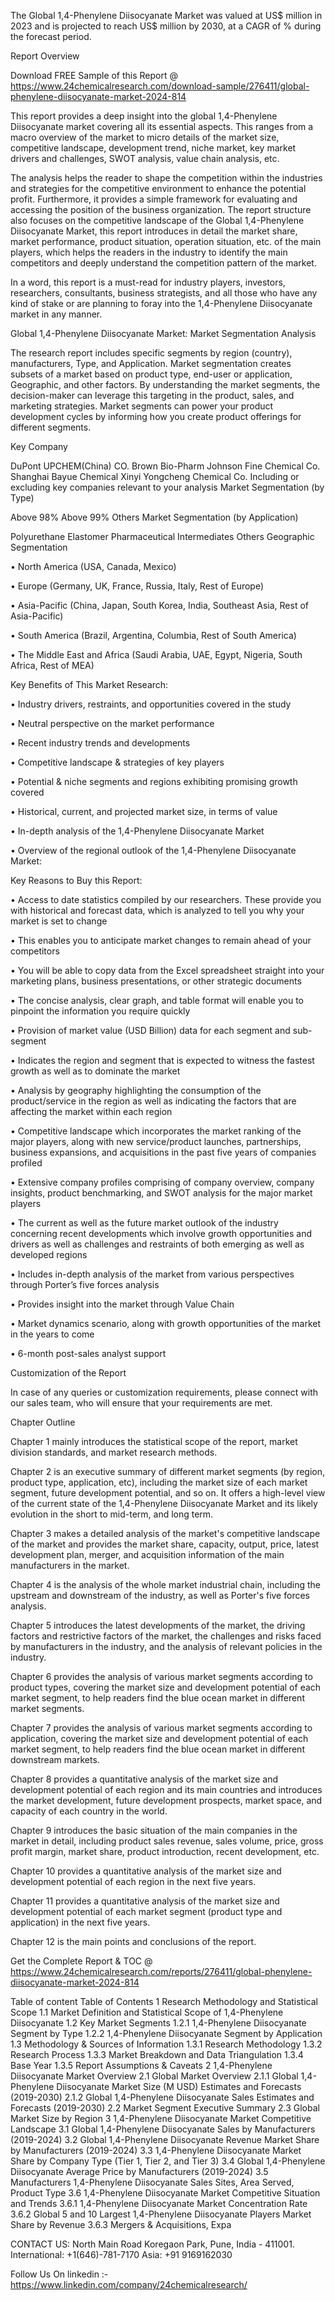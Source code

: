 The Global 1,4-Phenylene Diisocyanate Market was valued at US$ million in 2023 and is projected to reach US$ million by 2030, at a CAGR of % during the forecast period.

Report Overview

Download FREE Sample of this Report @ https://www.24chemicalresearch.com/download-sample/276411/global-phenylene-diisocyanate-market-2024-814

This report provides a deep insight into the global 1,4-Phenylene Diisocyanate market covering all its essential aspects. This ranges from a macro overview of the market to micro details of the market size, competitive landscape, development trend, niche market, key market drivers and challenges, SWOT analysis, value chain analysis, etc.

The analysis helps the reader to shape the competition within the industries and strategies for the competitive environment to enhance the potential profit. Furthermore, it provides a simple framework for evaluating and accessing the position of the business organization. The report structure also focuses on the competitive landscape of the Global 1,4-Phenylene Diisocyanate Market, this report introduces in detail the market share, market performance, product situation, operation situation, etc. of the main players, which helps the readers in the industry to identify the main competitors and deeply understand the competition pattern of the market.

In a word, this report is a must-read for industry players, investors, researchers, consultants, business strategists, and all those who have any kind of stake or are planning to foray into the 1,4-Phenylene Diisocyanate market in any manner.

Global 1,4-Phenylene Diisocyanate Market: Market Segmentation Analysis

The research report includes specific segments by region (country), manufacturers, Type, and Application. Market segmentation creates subsets of a market based on product type, end-user or application, Geographic, and other factors. By understanding the market segments, the decision-maker can leverage this targeting in the product, sales, and marketing strategies. Market segments can power your product development cycles by informing how you create product offerings for different segments.

Key Company

DuPont
UPCHEM(China) CO.
Brown Bio-Pharm
Johnson Fine Chemical Co.
Shanghai Bayue Chemical
Xinyi Yongcheng Chemical Co.
Including or excluding key companies relevant to your analysis
Market Segmentation (by Type)

Above 98%
Above 99%
Others
Market Segmentation (by Application)

Polyurethane Elastomer
Pharmaceutical Intermediates
Others
Geographic Segmentation

• North America (USA, Canada, Mexico)

• Europe (Germany, UK, France, Russia, Italy, Rest of Europe)

• Asia-Pacific (China, Japan, South Korea, India, Southeast Asia, Rest of Asia-Pacific)

• South America (Brazil, Argentina, Columbia, Rest of South America)

• The Middle East and Africa (Saudi Arabia, UAE, Egypt, Nigeria, South Africa, Rest of MEA)

Key Benefits of This Market Research:

• Industry drivers, restraints, and opportunities covered in the study

• Neutral perspective on the market performance

• Recent industry trends and developments

• Competitive landscape & strategies of key players

• Potential & niche segments and regions exhibiting promising growth covered

• Historical, current, and projected market size, in terms of value

• In-depth analysis of the 1,4-Phenylene Diisocyanate Market

• Overview of the regional outlook of the 1,4-Phenylene Diisocyanate Market:

Key Reasons to Buy this Report:

• Access to date statistics compiled by our researchers. These provide you with historical and forecast data, which is analyzed to tell you why your market is set to change

• This enables you to anticipate market changes to remain ahead of your competitors

• You will be able to copy data from the Excel spreadsheet straight into your marketing plans, business presentations, or other strategic documents

• The concise analysis, clear graph, and table format will enable you to pinpoint the information you require quickly

• Provision of market value (USD Billion) data for each segment and sub-segment

• Indicates the region and segment that is expected to witness the fastest growth as well as to dominate the market

• Analysis by geography highlighting the consumption of the product/service in the region as well as indicating the factors that are affecting the market within each region

• Competitive landscape which incorporates the market ranking of the major players, along with new service/product launches, partnerships, business expansions, and acquisitions in the past five years of companies profiled

• Extensive company profiles comprising of company overview, company insights, product benchmarking, and SWOT analysis for the major market players

• The current as well as the future market outlook of the industry concerning recent developments which involve growth opportunities and drivers as well as challenges and restraints of both emerging as well as developed regions

• Includes in-depth analysis of the market from various perspectives through Porter’s five forces analysis

• Provides insight into the market through Value Chain

• Market dynamics scenario, along with growth opportunities of the market in the years to come

• 6-month post-sales analyst support

Customization of the Report

In case of any queries or customization requirements, please connect with our sales team, who will ensure that your requirements are met.

Chapter Outline

Chapter 1 mainly introduces the statistical scope of the report, market division standards, and market research methods.

Chapter 2 is an executive summary of different market segments (by region, product type, application, etc), including the market size of each market segment, future development potential, and so on. It offers a high-level view of the current state of the 1,4-Phenylene Diisocyanate Market and its likely evolution in the short to mid-term, and long term.

Chapter 3 makes a detailed analysis of the market's competitive landscape of the market and provides the market share, capacity, output, price, latest development plan, merger, and acquisition information of the main manufacturers in the market.

Chapter 4 is the analysis of the whole market industrial chain, including the upstream and downstream of the industry, as well as Porter's five forces analysis.

Chapter 5 introduces the latest developments of the market, the driving factors and restrictive factors of the market, the challenges and risks faced by manufacturers in the industry, and the analysis of relevant policies in the industry.

Chapter 6 provides the analysis of various market segments according to product types, covering the market size and development potential of each market segment, to help readers find the blue ocean market in different market segments.

Chapter 7 provides the analysis of various market segments according to application, covering the market size and development potential of each market segment, to help readers find the blue ocean market in different downstream markets.

Chapter 8 provides a quantitative analysis of the market size and development potential of each region and its main countries and introduces the market development, future development prospects, market space, and capacity of each country in the world.

Chapter 9 introduces the basic situation of the main companies in the market in detail, including product sales revenue, sales volume, price, gross profit margin, market share, product introduction, recent development, etc.

Chapter 10 provides a quantitative analysis of the market size and development potential of each region in the next five years.

Chapter 11 provides a quantitative analysis of the market size and development potential of each market segment (product type and application) in the next five years.

Chapter 12 is the main points and conclusions of the report.

Get the Complete Report & TOC @ https://www.24chemicalresearch.com/reports/276411/global-phenylene-diisocyanate-market-2024-814

Table of content
Table of Contents
1 Research Methodology and Statistical Scope
1.1 Market Definition and Statistical Scope of 1,4-Phenylene Diisocyanate
1.2 Key Market Segments
1.2.1 1,4-Phenylene Diisocyanate Segment by Type
1.2.2 1,4-Phenylene Diisocyanate Segment by Application
1.3 Methodology & Sources of Information
1.3.1 Research Methodology
1.3.2 Research Process
1.3.3 Market Breakdown and Data Triangulation
1.3.4 Base Year
1.3.5 Report Assumptions & Caveats
2 1,4-Phenylene Diisocyanate Market Overview
2.1 Global Market Overview
2.1.1 Global 1,4-Phenylene Diisocyanate Market Size (M USD) Estimates and Forecasts (2019-2030)
2.1.2 Global 1,4-Phenylene Diisocyanate Sales Estimates and Forecasts (2019-2030)
2.2 Market Segment Executive Summary
2.3 Global Market Size by Region
3 1,4-Phenylene Diisocyanate Market Competitive Landscape
3.1 Global 1,4-Phenylene Diisocyanate Sales by Manufacturers (2019-2024)
3.2 Global 1,4-Phenylene Diisocyanate Revenue Market Share by Manufacturers (2019-2024)
3.3 1,4-Phenylene Diisocyanate Market Share by Company Type (Tier 1, Tier 2, and Tier 3)
3.4 Global 1,4-Phenylene Diisocyanate Average Price by Manufacturers (2019-2024)
3.5 Manufacturers 1,4-Phenylene Diisocyanate Sales Sites, Area Served, Product Type
3.6 1,4-Phenylene Diisocyanate Market Competitive Situation and Trends
3.6.1 1,4-Phenylene Diisocyanate Market Concentration Rate
3.6.2 Global 5 and 10 Largest 1,4-Phenylene Diisocyanate Players Market Share by Revenue
3.6.3 Mergers & Acquisitions, Expa

CONTACT US:
North Main Road Koregaon Park, Pune, India - 411001.
International: +1(646)-781-7170
Asia: +91 9169162030

Follow Us On linkedin :- https://www.linkedin.com/company/24chemicalresearch/
